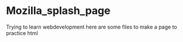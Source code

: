 # Mozilla_splash_page

Trying to learn webdevelopment
here are some files to make a page to practice html
